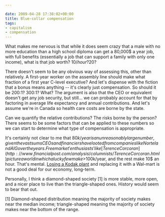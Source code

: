 ```yaml
---

date: 2009-04-28 17:38:02+00:00
title: Blue-collar compensation
tags:
- capitalism
- compensation
---
```


What makes me nervous is that while it does seem crazy that a male with no more education than a high school diploma can get a 80,000$ a year job, with full benefits (essentially a job that can support a family with only one income), what is that job worth? 10$/hour? 20$?

There doesn't seem to be any obvious way of assessing this, other than relatively. A first-year worker on the assembly line should make what fraction of a first year C-level executive? And let's dispense with the fiction that a bonus means anything -- it's clearly just compensation. So should it be 200:1? 300:1? What? The argument is also that the CEO or equivalent doesn't get any job security, but still... we can probably account for that by factoring in average life expectancy and annual contributions. And let's assume we're in Canada so health care costs are borne by the state.

Can we quantify the relative contributions? The risks borne by the person? There seems to be some factors that can be applied to these numbers so we can start to determine what type of compensation is appropriate.

It's certainly not clear to me that $80k/year is an unreasonably large number, given the vast sums CEOs and financiers have looted from companies like Nortel and AIG over the years. Free market 'enthusiasts' like [Terence Corcoran](http://www.financialpost.com/analysis/columnists/TerenceCorcoran.html) picture a world in which a lucky few make >$100k/year, and the rest make 10$ an hour. That's mental. [Losing a Kodak plant](http://www.thestar.com/article/624526) and replacing it with a Wal-mart is not a good deal for our economy, long-term.

Personally, I think a diamond-shaped society [1] is more stable, more open, and a nicer place to live than the triangle-shaped ones. History would seem to bear that out.

[1] Diamond-shaped distribution meaning the majority of society makes near the median income; triangle-shaped meaning the majority of society makes near the bottom of the range.
